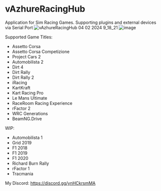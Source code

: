 # vAzhureRacingHub
Application for Sim Racing Games. Supporting plugins and external devices via Serial Port
![vAzhureRacingHub 04 02 2024 9_18_21](https://github.com/vazhure/vAzhureRacingHub/assets/124382776/2ed0fae5-8b07-46a3-ae8b-e45833a64cc5)
![image](https://github.com/vazhure/vAzhureRacingHub/assets/124382776/7b188e8d-4314-4c0f-b754-9073ec5943b3)

Supported Game Titles:
* Assetto Corsa
* Assetto Corsa Competizione
* Project Cars 2
* Automobilista 2
* Dirt 4
* Dirt Rally
* Dirt Rally 2
* iRacing
* KartKraft
* Kart Racing Pro
* Le Mans Ultimate
* RaceRoom Racing Experience
* rFactor 2
* WRC Generations
* BeamNG.Drive

WIP:
* Automobilista 1
* Grid 2019
* F1 2018
* F1 2019
* F1 2020
* Richard Burn Rally
* rFactor 1
* Tracmania

My Discord: https://discord.gg/ynHCkrsmMA
